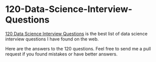 # 120-Data-Science-Interview-Questions

[120 Data Science Interview Questions](http://www.datasciencequestions.com/) is the best list of data science interview questions I have found on the web.

Here are the answers to the 120 questions. Feel free to send me a pull request if you found mistakes or have better answers.
